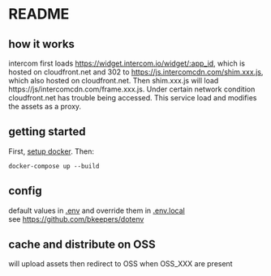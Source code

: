 # README

## how it works
intercom first loads https://widget.intercom.io/widget/:app_id, which is hosted on cloudfront.net and 302 to https://js.intercomcdn.com/shim.xxx.js, which also hosted on cloudfront.net. Then shim.xxx.js will load https://js/intercomcdn.com/frame.xxx.js. Under certain network condition cloudfront.net has trouble being accessed. This service load and modifies the assets as a proxy.

## getting started
First, [setup docker](https://docs.docker.com/install/). Then:  
```
docker-compose up --build
```

## config
default values in [.env](.env) and override them in [.env.local](.env.local)  
see https://github.com/bkeepers/dotenv

## cache and distribute on OSS
will upload assets then redirect to OSS when OSS_XXX are present
